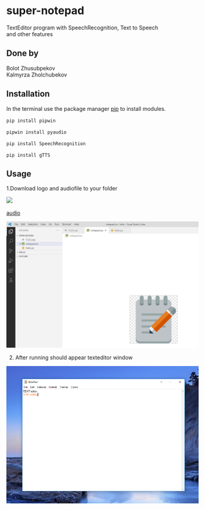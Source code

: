 # super-notepad
TextEditor program with SpeechRecognition, Text to Speech\
and other features

## Done by
Bolot Zhusubpekov\
Kalmyrza Zholchubekov

## Installation

In the terminal use the package manager [pip](https://pip.pypa.io/en/stable/) to install modules.

```
pip install pipwin
```
```
pipwin install pyaudio
```
```
pip install SpeechRecognition
```
```
pip install gTTS
```
## Usage

1.Download logo and audiofile to your folder

![](images/notepad.ico)

[audio](T22S.wav)

![](images/2020-12-16_19-28-52.png)

2. After running should appear texteditor window

![](images/2020-12-16_17-04-57.png)
